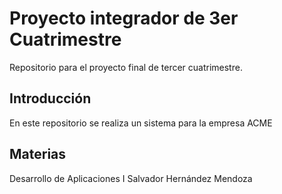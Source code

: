 # Proyecto integrador de 3er Cuatrimestre
Repositorio para el proyecto final de tercer cuatrimestre. 
## Introducción 
En este repositorio se realiza un sistema para la empresa ACME 
## Materias
Desarrollo de Aplicaciones I Salvador Hernández Mendoza
